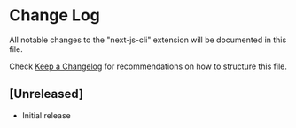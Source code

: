 # Change Log

All notable changes to the "next-js-cli" extension will be documented in this file.

Check [Keep a Changelog](http://keepachangelog.com/) for recommendations on how to structure this file.

## [Unreleased]

- Initial release